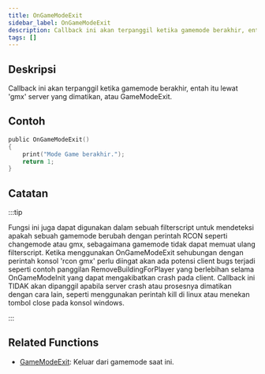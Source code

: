 ```yaml
---
title: OnGameModeExit
sidebar_label: OnGameModeExit
description: Callback ini akan terpanggil ketika gamemode berakhir, entah itu lewat 'gmx', server yang dimatikan, atau GameModeExit.
tags: []
---
```


## Deskripsi

Callback ini akan terpanggil ketika gamemode berakhir, entah itu lewat 'gmx' server yang dimatikan, atau GameModeExit.

## Contoh

```c
public OnGameModeExit()
{
    print("Mode Game berakhir.");
    return 1;
}
```

## Catatan

:::tip

Fungsi ini juga dapat digunakan dalam sebuah filterscript untuk mendeteksi apakah sebuah gamemode berubah dengan perintah RCON seperti changemode atau gmx, sebagaimana gamemode tidak dapat memuat ulang filterscript. Ketika menggunakan OnGameModeExit sehubungan dengan perintah konsol 'rcon gmx' perlu diingat akan ada potensi client bugs terjadi seperti contoh panggilan RemoveBuildingForPlayer yang berlebihan selama OnGameModeInit yang dapat mengakibatkan crash pada client. Callback ini TIDAK akan dipanggil apabila server crash atau prosesnya dimatikan dengan cara lain, seperti menggunakan perintah kill di linux atau menekan tombol close pada konsol windows.

:::

## Related Functions

- [GameModeExit](../functions/GameModeExit.md): Keluar dari gamemode saat ini.
